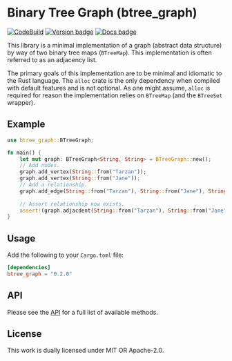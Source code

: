 # Binary Tree Graph (btree_graph)

[![CodeBuild]][CodeBuild]
[![Version badge]][crates.io]
[![Docs badge]][docs.rs]

[CodeBuild]: https://codebuild.us-east-1.amazonaws.com/badges?uuid=eyJlbmNyeXB0ZWREYXRhIjoicTFLVlFuVGxzbTAxb0VickliMHlZUVlrVkZLbnVnVnZlcjQvb0dzWGNGdUEwdFFBbC9FdDZmMVhEcGZkbTFUeUs3YVNsOWpvVWlDdkdmdlVzazBmbkNZPSIsIml2UGFyYW1ldGVyU3BlYyI6IkpSdEZ5WEtLZmtrbUs1MDQiLCJtYXRlcmlhbFNldFNlcmlhbCI6MX0%3D&branch=main
[Version badge]: https://img.shields.io/crates/v/btree_graph
[crates.io]: https://crates.io/crates/btree_graph
[Docs badge]: https://img.shields.io/badge/docs.rs-rustdoc-blue
[docs.rs]: https://docs.rs/btree_graph/

This library is a minimal implementation of a graph 
(abstract data structure) by way of two binary tree maps
(`BTreeMap`). This implementation is often referred to as
an adjacency list.

The primary goals of this implementation are to be 
minimal and idiomatic to the Rust language. The `alloc`
crate is the only dependency when compiled with default
features and is not optional. As one might assume, `alloc`
is required for reason the implementation relies on `BTreeMap`
(and the `BTreeSet` wrapper).

## Example
```rust
use btree_graph::BTreeGraph;

fn main() {
    let mut graph: BTreeGraph<String, String> = BTreeGraph::new();
    // Add nodes.
    graph.add_vertex(String::from("Tarzan"));
    graph.add_vertex(String::from("Jane"));
    // Add a relationship.
    graph.add_edge(String::from("Tarzan"), String::from("Jane"), String::from("Loves"));
    
    // Assert relationship now exists.
    assert!(graph.adjacdent(String::from("Tarzan"), String::from("Jane")));
}
```

## Usage

Add the following to your `Cargo.toml` file:
```toml
[dependencies]
btree_graph = "0.2.0"
```

## API

Please see the [API](src/graph/api.rs) for a full list of
available methods.

## License

This work is dually licensed under MIT OR Apache-2.0.